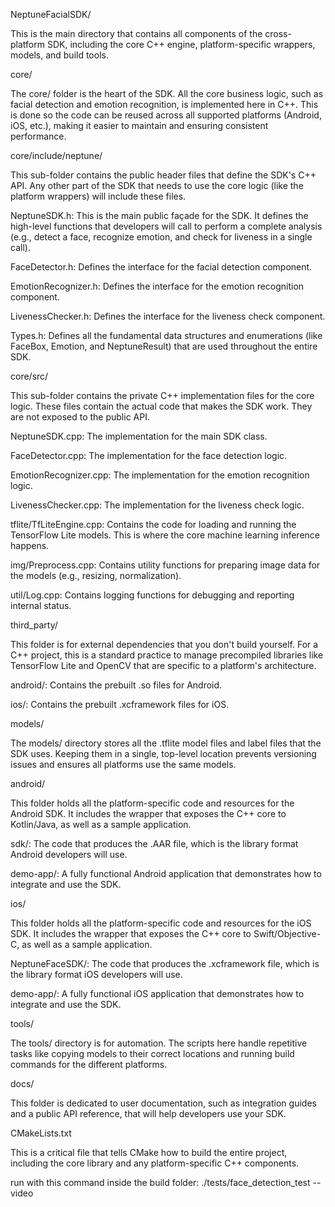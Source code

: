 <!--
This document provides a comprehensive overview of the Neptune Facial SDK project structure.
It is intended to be a single source of truth for the purpose and content of each folder and file.
-->

NeptuneFacialSDK/
<!-- The root directory for the entire project. -->

This is the main directory that contains all components of the cross-platform SDK, including the core C++ engine, platform-specific wrappers, models, and build tools.

core/

<!-- This folder contains the platform-agnostic C++ engine. -->

The core/ folder is the heart of the SDK. All the core business logic, such as facial detection and emotion recognition, is implemented here in C++. This is done so the code can be reused across all supported platforms (Android, iOS, etc.), making it easier to maintain and ensuring consistent performance.

core/include/neptune/

This sub-folder contains the public header files that define the SDK's C++ API. Any other part of the SDK that needs to use the core logic (like the platform wrappers) will include these files.

NeptuneSDK.h: This is the main public façade for the SDK. It defines the high-level functions that developers will call to perform a complete analysis (e.g., detect a face, recognize emotion, and check for liveness in a single call).

FaceDetector.h: Defines the interface for the facial detection component.

EmotionRecognizer.h: Defines the interface for the emotion recognition component.

LivenessChecker.h: Defines the interface for the liveness check component.

Types.h: Defines all the fundamental data structures and enumerations (like FaceBox, Emotion, and NeptuneResult) that are used throughout the entire SDK.

core/src/

This sub-folder contains the private C++ implementation files for the core logic. These files contain the actual code that makes the SDK work. They are not exposed to the public API.

NeptuneSDK.cpp: The implementation for the main SDK class.

FaceDetector.cpp: The implementation for the face detection logic.

EmotionRecognizer.cpp: The implementation for the emotion recognition logic.

LivenessChecker.cpp: The implementation for the liveness check logic.

tflite/TfLiteEngine.cpp: Contains the code for loading and running the TensorFlow Lite models. This is where the core machine learning inference happens.

img/Preprocess.cpp: Contains utility functions for preparing image data for the models (e.g., resizing, normalization).

util/Log.cpp: Contains logging functions for debugging and reporting internal status.

third_party/

<!-- This folder holds prebuilt external libraries that the SDK depends on. -->

This folder is for external dependencies that you don't build yourself. For a C++ project, this is a standard practice to manage precompiled libraries like TensorFlow Lite and OpenCV that are specific to a platform's architecture.

android/: Contains the prebuilt .so files for Android.

ios/: Contains the prebuilt .xcframework files for iOS.

models/

<!-- This folder is the single source of truth for the machine learning models. -->

The models/ directory stores all the .tflite model files and label files that the SDK uses. Keeping them in a single, top-level location prevents versioning issues and ensures all platforms use the same models.

android/

<!-- This folder contains the code for the Android AAR library. -->

This folder holds all the platform-specific code and resources for the Android SDK. It includes the wrapper that exposes the C++ core to Kotlin/Java, as well as a sample application.

sdk/: The code that produces the .AAR file, which is the library format Android developers will use.

demo-app/: A fully functional Android application that demonstrates how to integrate and use the SDK.

ios/

<!-- This folder contains the code for the iOS XCFramework. -->

This folder holds all the platform-specific code and resources for the iOS SDK. It includes the wrapper that exposes the C++ core to Swift/Objective-C, as well as a sample application.

NeptuneFaceSDK/: The code that produces the .xcframework file, which is the library format iOS developers will use.

demo-app/: A fully functional iOS application that demonstrates how to integrate and use the SDK.

tools/

<!-- This folder contains all the helper scripts for development and building. -->

The tools/ directory is for automation. The scripts here handle repetitive tasks like copying models to their correct locations and running build commands for the different platforms.

docs/

<!-- This folder contains all the user-facing documentation. -->

This folder is dedicated to user documentation, such as integration guides and a public API reference, that will help developers use your SDK.

CMakeLists.txt

<!-- This is the main build configuration file for the C++ parts of the project. -->

This is a critical file that tells CMake how to build the entire project, including the core library and any platform-specific C++ components.




run with this command inside the build folder:
./tests/face_detection_test --video
